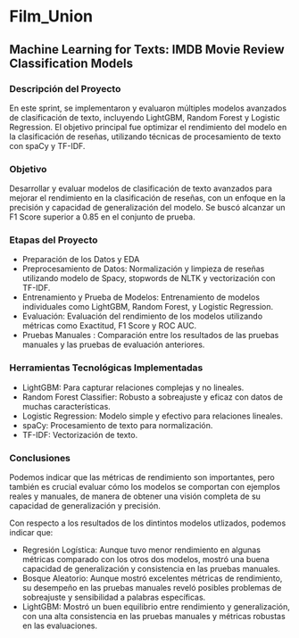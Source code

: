 # Film_Union
## Machine Learning for Texts: IMDB Movie Review Classification Models


### Descripción del Proyecto
En este sprint, se implementaron y evaluaron múltiples modelos avanzados de clasificación de texto, incluyendo LightGBM, Random Forest y Logistic Regression. El objetivo principal fue optimizar el rendimiento del modelo en la clasificación de reseñas, utilizando técnicas de procesamiento de texto con spaCy y TF-IDF.

### Objetivo
Desarrollar y evaluar modelos de clasificación de texto avanzados para mejorar el rendimiento en la clasificación de reseñas, con un enfoque en la precisión y capacidad de generalización del modelo. Se buscó alcanzar un F1 Score superior a 0.85 en el conjunto de prueba.

### Etapas del Proyecto
  - Preparación de los Datos y EDA
  - Preprocesamiento de Datos: Normalización y limpieza de reseñas utilizando modelo de Spacy, stopwords de NLTK y vectorización con TF-IDF.
  - Entrenamiento y Prueba de Modelos: Entrenamiento de modelos individuales como LightGBM, Random Forest, y Logistic Regression.
  - Evaluación: Evaluación del rendimiento de los modelos utilizando métricas como Exactitud, F1 Score y ROC AUC.
  - Pruebas Manuales : Comparación entre los resultados de las pruebas manuales y las pruebas de evaluación anteriores.

### Herramientas Tecnológicas Implementadas
  - LightGBM: Para capturar relaciones complejas y no lineales.
  - Random Forest Classifier: Robusto a sobreajuste y eficaz con datos de muchas características.
  - Logistic Regression: Modelo simple y efectivo para relaciones lineales.
  - spaCy: Procesamiento de texto para normalización.
  - TF-IDF: Vectorización de texto.

### Conclusiones
Podemos indicar que las métricas de rendimiento son importantes, pero también es crucial evaluar cómo los modelos se comportan con ejemplos reales y manuales, de manera de obtener una visión completa de su capacidad de generalización y precisión.

Con respecto a los resultados de los dintintos modelos utlizados, podemos indicar que:
  - Regresión Logística: Aunque tuvo menor rendimiento en algunas métricas comparado con los otros dos modelos, mostró una buena capacidad de generalización y consistencia en las pruebas manuales.
  - Bosque Aleatorio: Aunque mostró excelentes métricas de rendimiento, su desempeño en las pruebas manuales reveló posibles problemas de sobreajuste y sensibilidad a palabras específicas.
  - LightGBM: Mostró un buen equilibrio entre rendimiento y generalización, con una alta consistencia en las pruebas manuales y métricas robustas en las evaluaciones.





